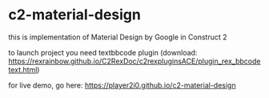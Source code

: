 # c2-material-design
this is implementation of Material Design by Google in Construct 2

to launch project you need textbbcode plugin (download: https://rexrainbow.github.io/C2RexDoc/c2rexpluginsACE/plugin_rex_bbcodetext.html)

for live demo, go here: https://player2i0.github.io/c2-material-design
